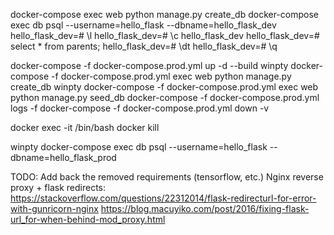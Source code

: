 docker-compose exec web python manage.py create_db
docker-compose exec db psql --username=hello_flask --dbname=hello_flask_dev
  hello_flask_dev=# \l
  hello_flask_dev=# \c hello_flask_dev
  hello_flask_dev=# select * from parents;
  hello_flask_dev=# \dt
  hello_flask_dev=# \q

docker-compose -f docker-compose.prod.yml up -d --build
winpty docker-compose -f docker-compose.prod.yml exec web python manage.py create_db
winpty docker-compose -f docker-compose.prod.yml exec web python manage.py seed_db
docker-compose -f docker-compose.prod.yml logs -f
docker-compose -f docker-compose.prod.yml down -v

docker exec -it <container name> /bin/bash
docker kill <container name>

winpty docker-compose exec db psql --username=hello_flask --dbname=hello_flask_prod


TODO:
Add back the removed requirements (tensorflow, etc.)
Nginx reverse proxy + flask redirects:
https://stackoverflow.com/questions/22312014/flask-redirecturl-for-error-with-gunricorn-nginx
https://blog.macuyiko.com/post/2016/fixing-flask-url_for-when-behind-mod_proxy.html
